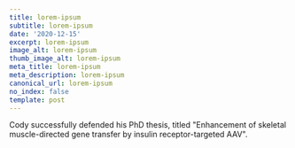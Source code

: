 ```yaml
---
title: lorem-ipsum
subtitle: lorem-ipsum
date: '2020-12-15'
excerpt: lorem-ipsum
image_alt: lorem-ipsum
thumb_image_alt: lorem-ipsum
meta_title: lorem-ipsum
meta_description: lorem-ipsum
canonical_url: lorem-ipsum
no_index: false
template: post
---
```

Cody successfully defended his PhD thesis, titled "Enhancement of skeletal muscle-directed gene transfer by insulin receptor-targeted AAV".